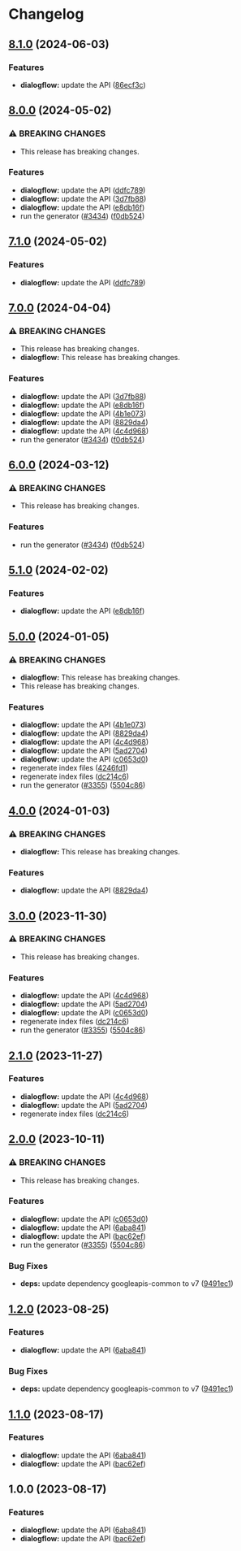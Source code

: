 # Changelog

## [8.1.0](https://github.com/googleapis/google-api-nodejs-client/compare/dialogflow-v8.0.0...dialogflow-v8.1.0) (2024-06-03)


### Features

* **dialogflow:** update the API ([86ecf3c](https://github.com/googleapis/google-api-nodejs-client/commit/86ecf3c3d3f0a830b913c2ad3b054cd369986ff3))

## [8.0.0](https://github.com/googleapis/google-api-nodejs-client/compare/dialogflow-v7.1.0...dialogflow-v8.0.0) (2024-05-02)


### ⚠ BREAKING CHANGES

* This release has breaking changes.

### Features

* **dialogflow:** update the API ([ddfc789](https://github.com/googleapis/google-api-nodejs-client/commit/ddfc789b5c0c567d2ddc8241448e260bfb7ad20f))
* **dialogflow:** update the API ([3d7fb88](https://github.com/googleapis/google-api-nodejs-client/commit/3d7fb8880f43bec8318c14544fcbe09b06a45cf7))
* **dialogflow:** update the API ([e8db16f](https://github.com/googleapis/google-api-nodejs-client/commit/e8db16f0b664a4236e1223b95ce694f53408dc28))
* run the generator ([#3434](https://github.com/googleapis/google-api-nodejs-client/issues/3434)) ([f0db524](https://github.com/googleapis/google-api-nodejs-client/commit/f0db524bb26f05cea3dec4c0ed66b496399e3857))

## [7.1.0](https://github.com/googleapis/google-api-nodejs-client/compare/dialogflow-v7.0.0...dialogflow-v7.1.0) (2024-05-02)


### Features

* **dialogflow:** update the API ([ddfc789](https://github.com/googleapis/google-api-nodejs-client/commit/ddfc789b5c0c567d2ddc8241448e260bfb7ad20f))

## [7.0.0](https://github.com/googleapis/google-api-nodejs-client/compare/dialogflow-v6.0.0...dialogflow-v7.0.0) (2024-04-04)


### ⚠ BREAKING CHANGES

* This release has breaking changes.
* **dialogflow:** This release has breaking changes.

### Features

* **dialogflow:** update the API ([3d7fb88](https://github.com/googleapis/google-api-nodejs-client/commit/3d7fb8880f43bec8318c14544fcbe09b06a45cf7))
* **dialogflow:** update the API ([e8db16f](https://github.com/googleapis/google-api-nodejs-client/commit/e8db16f0b664a4236e1223b95ce694f53408dc28))
* **dialogflow:** update the API ([4b1e073](https://github.com/googleapis/google-api-nodejs-client/commit/4b1e0734d9ae8775a64c0cf438cd3f657a2066b4))
* **dialogflow:** update the API ([8829da4](https://github.com/googleapis/google-api-nodejs-client/commit/8829da4a7ee2885ae8b580eed903b2df5526918f))
* **dialogflow:** update the API ([4c4d968](https://github.com/googleapis/google-api-nodejs-client/commit/4c4d968f3f64306083692f333b097b4dfe5f4fd3))
* run the generator ([#3434](https://github.com/googleapis/google-api-nodejs-client/issues/3434)) ([f0db524](https://github.com/googleapis/google-api-nodejs-client/commit/f0db524bb26f05cea3dec4c0ed66b496399e3857))

## [6.0.0](https://github.com/googleapis/google-api-nodejs-client/compare/dialogflow-v5.1.0...dialogflow-v6.0.0) (2024-03-12)


### ⚠ BREAKING CHANGES

* This release has breaking changes.

### Features

* run the generator ([#3434](https://github.com/googleapis/google-api-nodejs-client/issues/3434)) ([f0db524](https://github.com/googleapis/google-api-nodejs-client/commit/f0db524bb26f05cea3dec4c0ed66b496399e3857))

## [5.1.0](https://github.com/googleapis/google-api-nodejs-client/compare/dialogflow-v5.0.0...dialogflow-v5.1.0) (2024-02-02)


### Features

* **dialogflow:** update the API ([e8db16f](https://github.com/googleapis/google-api-nodejs-client/commit/e8db16f0b664a4236e1223b95ce694f53408dc28))

## [5.0.0](https://github.com/googleapis/google-api-nodejs-client/compare/dialogflow-v4.0.0...dialogflow-v5.0.0) (2024-01-05)


### ⚠ BREAKING CHANGES

* **dialogflow:** This release has breaking changes.
* This release has breaking changes.

### Features

* **dialogflow:** update the API ([4b1e073](https://github.com/googleapis/google-api-nodejs-client/commit/4b1e0734d9ae8775a64c0cf438cd3f657a2066b4))
* **dialogflow:** update the API ([8829da4](https://github.com/googleapis/google-api-nodejs-client/commit/8829da4a7ee2885ae8b580eed903b2df5526918f))
* **dialogflow:** update the API ([4c4d968](https://github.com/googleapis/google-api-nodejs-client/commit/4c4d968f3f64306083692f333b097b4dfe5f4fd3))
* **dialogflow:** update the API ([5ad2704](https://github.com/googleapis/google-api-nodejs-client/commit/5ad2704b11d402dcfd049195486bd1550cde5c4d))
* **dialogflow:** update the API ([c0653d0](https://github.com/googleapis/google-api-nodejs-client/commit/c0653d0317a1e101ae3d75fd3d8ef84f29d19e57))
* regenerate index files ([4246fd1](https://github.com/googleapis/google-api-nodejs-client/commit/4246fd1c6484dac0d636d48a2dfcbfcbb2668702))
* regenerate index files ([dc214c6](https://github.com/googleapis/google-api-nodejs-client/commit/dc214c6fc788530f9723840985ef901e725b4330))
* run the generator ([#3355](https://github.com/googleapis/google-api-nodejs-client/issues/3355)) ([5504c86](https://github.com/googleapis/google-api-nodejs-client/commit/5504c86fd61740886047320e2ed70f02a164acd7))

## [4.0.0](https://github.com/googleapis/google-api-nodejs-client/compare/dialogflow-v3.0.0...dialogflow-v4.0.0) (2024-01-03)


### ⚠ BREAKING CHANGES

* **dialogflow:** This release has breaking changes.

### Features

* **dialogflow:** update the API ([8829da4](https://github.com/googleapis/google-api-nodejs-client/commit/8829da4a7ee2885ae8b580eed903b2df5526918f))

## [3.0.0](https://github.com/googleapis/google-api-nodejs-client/compare/dialogflow-v2.1.0...dialogflow-v3.0.0) (2023-11-30)


### ⚠ BREAKING CHANGES

* This release has breaking changes.

### Features

* **dialogflow:** update the API ([4c4d968](https://github.com/googleapis/google-api-nodejs-client/commit/4c4d968f3f64306083692f333b097b4dfe5f4fd3))
* **dialogflow:** update the API ([5ad2704](https://github.com/googleapis/google-api-nodejs-client/commit/5ad2704b11d402dcfd049195486bd1550cde5c4d))
* **dialogflow:** update the API ([c0653d0](https://github.com/googleapis/google-api-nodejs-client/commit/c0653d0317a1e101ae3d75fd3d8ef84f29d19e57))
* regenerate index files ([dc214c6](https://github.com/googleapis/google-api-nodejs-client/commit/dc214c6fc788530f9723840985ef901e725b4330))
* run the generator ([#3355](https://github.com/googleapis/google-api-nodejs-client/issues/3355)) ([5504c86](https://github.com/googleapis/google-api-nodejs-client/commit/5504c86fd61740886047320e2ed70f02a164acd7))

## [2.1.0](https://github.com/googleapis/google-api-nodejs-client/compare/dialogflow-v2.0.0...dialogflow-v2.1.0) (2023-11-27)


### Features

* **dialogflow:** update the API ([4c4d968](https://github.com/googleapis/google-api-nodejs-client/commit/4c4d968f3f64306083692f333b097b4dfe5f4fd3))
* **dialogflow:** update the API ([5ad2704](https://github.com/googleapis/google-api-nodejs-client/commit/5ad2704b11d402dcfd049195486bd1550cde5c4d))
* regenerate index files ([dc214c6](https://github.com/googleapis/google-api-nodejs-client/commit/dc214c6fc788530f9723840985ef901e725b4330))

## [2.0.0](https://github.com/googleapis/google-api-nodejs-client/compare/dialogflow-v1.2.0...dialogflow-v2.0.0) (2023-10-11)


### ⚠ BREAKING CHANGES

* This release has breaking changes.

### Features

* **dialogflow:** update the API ([c0653d0](https://github.com/googleapis/google-api-nodejs-client/commit/c0653d0317a1e101ae3d75fd3d8ef84f29d19e57))
* **dialogflow:** update the API ([6aba841](https://github.com/googleapis/google-api-nodejs-client/commit/6aba84130236c64c6b5c13da9fe2522ae088fe93))
* **dialogflow:** update the API ([bac62ef](https://github.com/googleapis/google-api-nodejs-client/commit/bac62ef9ffd5d7c5e619671fecc75439dca1514a))
* run the generator ([#3355](https://github.com/googleapis/google-api-nodejs-client/issues/3355)) ([5504c86](https://github.com/googleapis/google-api-nodejs-client/commit/5504c86fd61740886047320e2ed70f02a164acd7))


### Bug Fixes

* **deps:** update dependency googleapis-common to v7 ([9491ec1](https://github.com/googleapis/google-api-nodejs-client/commit/9491ec1cdc3c413e7d73edcfcd59cf5c28a7c855))

## [1.2.0](https://github.com/googleapis/google-api-nodejs-client/compare/dialogflow-v1.1.0...dialogflow-v1.2.0) (2023-08-25)


### Features

* **dialogflow:** update the API ([6aba841](https://github.com/googleapis/google-api-nodejs-client/commit/6aba84130236c64c6b5c13da9fe2522ae088fe93))


### Bug Fixes

* **deps:** update dependency googleapis-common to v7 ([9491ec1](https://github.com/googleapis/google-api-nodejs-client/commit/9491ec1cdc3c413e7d73edcfcd59cf5c28a7c855))

## [1.1.0](https://github.com/googleapis/google-api-nodejs-client/compare/dialogflow-v1.0.0...dialogflow-v1.1.0) (2023-08-17)


### Features

* **dialogflow:** update the API ([6aba841](https://github.com/googleapis/google-api-nodejs-client/commit/6aba84130236c64c6b5c13da9fe2522ae088fe93))
* **dialogflow:** update the API ([bac62ef](https://github.com/googleapis/google-api-nodejs-client/commit/bac62ef9ffd5d7c5e619671fecc75439dca1514a))

## 1.0.0 (2023-08-17)


### Features

* **dialogflow:** update the API ([6aba841](https://github.com/googleapis/google-api-nodejs-client/commit/6aba84130236c64c6b5c13da9fe2522ae088fe93))
* **dialogflow:** update the API ([bac62ef](https://github.com/googleapis/google-api-nodejs-client/commit/bac62ef9ffd5d7c5e619671fecc75439dca1514a))
